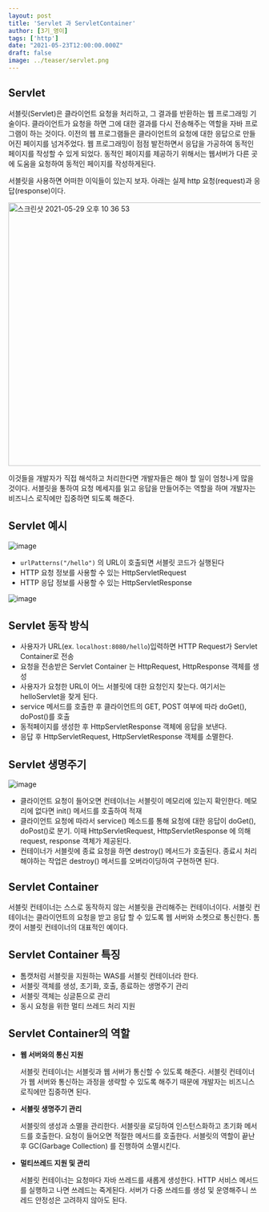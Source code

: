 ```yaml
---
layout: post  
title: 'Servlet 과 ServletContainer'
author: [3기_영이]
tags: ['http']
date: "2021-05-23T12:00:00.000Z"
draft: false
image: ../teaser/servlet.png
---
```


## Servlet

서블릿(Servlet)은 클라이언트 요청을 처리하고, 그 결과를 반환하는 웹 프로그래밍 기술이다. 클라이언트가 요청을 하면 그에 대한 결과를 다시 전송해주는 역할을 자바 프로그램이 하는 것이다. 이전의 웹 프로그램들은 클라이언트의 요청에 대한 응답으로 만들어진 페이지를 넘겨주었다.  웹 프로그래밍이 점점 발전하면서 응답을 가공하여 동적인 페이지를 작성할 수 있게 되었다. 동적인 페이지를 제공하기 위해서는 웹서버가 다른 곳에 도움을 요청하여 동적인 페이지를 작성하게된다.

서블릿을 사용하면 어떠한 이익들이 있는지 보자. 아래는 실제 http 요청(request)과 응답(response)이다.

<img width="525" alt="스크린샷 2021-05-29 오후 10 36 53" src="https://user-images.githubusercontent.com/63634505/120072398-ae008e00-c0ce-11eb-9526-4874c2ee75d8.png">

이것들을 개발자가 직접 해석하고 처리한다면 개발자들은 해야 할 일이 엄청나게 많을 것이다. 서블릿을 통하여 요청 메세지를 읽고 응답을 만들어주는 역할을 하며 개발자는 비즈니스 로직에만 집중하면 되도록 해준다.


## Servlet 예시

![image](https://user-images.githubusercontent.com/63634505/119252110-5d2bf980-bbe5-11eb-9347-4355ab23d59e.png)


- `urlPatterns("/hello")` 의 URL이 호출되면 서블릿 코드가 실행된다
- HTTP 요청 정보를 사용할 수 있는 HttpServletRequest
- HTTP 응답 정보를 사용할 수 있는 HttpServletResponse

![image](https://user-images.githubusercontent.com/63634505/119252128-76cd4100-bbe5-11eb-8ed5-3589ed62a43d.png)

## Servlet 동작 방식

- 사용자가 URL(ex. `localhost:8080/hello`)입력하면 HTTP Request가 Servlet Container로 전송
- 요청을 전송받은 Servlet Container 는 HttpRequest, HttpResponse 객체를 생성
- 사용자가 요청한 URL이 어느 서블릿에 대한 요청인지 찾는다. 여기서는 helloServlet을 찾게 된다.
- service 메서드를 호출한 후 클라이언트의 GET, POST 여부에 따라 doGet(), doPost()를 호출
- 동적페이지를 생성한 후 HttpServletResponse 객체에 응답을 보낸다.
- 응답 후 HttpServletRequest, HttpServletResponse 객체를 소멸한다.

## Servlet 생명주기

![image](https://user-images.githubusercontent.com/63634505/119252189-ce6bac80-bbe5-11eb-8dc8-c045bac89d90.png)


- 클라이언트 요청이 들어오면 컨테이너는 서블릿이 메모리에 있는지 확인한다. 메모리에 없다면 init() 메서드를 호출하여 적재
- 클라이언트 요청에 따라서  service() 메소드를 통해 요청에 대한 응답이 doGet(), doPost()로 분기. 이때 HttpServletRequest, HttpServletResponse 에 의해 request, response 객체가 제공된다.
- 컨테이너가 서블릿에 종료 요청을 하면 destroy() 메서드가 호출된다. 종료시 처리해야하는 작업은 destroy() 메서드를 오버라이딩하여 구현하면 된다.

## Servlet Container

서블릿 컨테이너는 스스로 동작하지 않는 서블릿을 관리해주는 컨테이너이다. 서블릿 컨테이너는 클라이언트의 요청을 받고 응답 할 수 있도록 웹 서버와 소켓으로 통신한다. 톰캣이 서블릿 컨테이너의 대표적인 예이다.

## Servlet Container 특징

- 톰캣처럼 서블릿을 지원하는 WAS를 서블릿 컨테이너라 한다.
- 서블릿 객체를 생성, 초기화, 호출, 종료하는 생명주기 관리
- 서블릿 객체는 싱글톤으로 관리
- 동시 요청을 위한 멀티 쓰레드 처리 지원

## Servlet Container의 역할

- **웹 서버와의 통신 지원**

  서블릿 컨테이너는 서블릿과 웹 서버가 통신할 수 있도록 해준다. 서블릿 컨테이너가 웹 서버와 통신하는 과정을 생략할 수 있도록 해주기 때문에 개발자는 비즈니스 로직에만 집중하면 된다.

- **서블릿 생명주기 관리**

  서블릿의 생성과 소멸을 관리한다. 서블릿을 로딩하여 인스턴스화하고 초기화 메서드를 호출한다. 요청이 들어오면 적절한 메서드를 호출한다. 서블릿의 역할이 끝난후 GC(Garbage Collection) 를 진행하여 소멸시킨다.

- **멀티쓰레드 지원 및 관리**

  서블릿 컨테이너는 요청마다 자바 쓰레드를 새롭게 생성한다. HTTP 서비스 메서드를 실행하고 나면 쓰레드는 죽게된다. 서버가 다중 쓰레드를 생성 및 운영해주니 쓰레드 안정성은 고려하지 않아도 된다.
